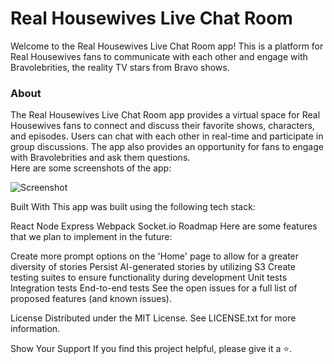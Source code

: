 <h1>Real Housewives Live Chat Room</h1>

Welcome to the Real Housewives Live Chat Room app! This is a platform for Real Housewives fans to communicate with each other and engage with Bravolebrities, the reality TV stars from Bravo shows.

<h3>About</h3>
The Real Housewives Live Chat Room app provides a virtual space for Real Housewives fans to connect and discuss their favorite shows, characters, and episodes. Users can chat with each other in real-time and participate in group discussions. The app also provides an opportunity for fans to engage with Bravolebrities and ask them questions.
<br/>
Here are some screenshots of the app:

![Screenshot](./screenshots/screenshot.png)

Built With
This app was built using the following tech stack:

React
Node
Express
Webpack
Socket.io
Roadmap
Here are some features that we plan to implement in the future:

Create more prompt options on the 'Home' page to allow for a greater diversity of stories
Persist AI-generated stories by utilizing S3
Create testing suites to ensure functionality during development
Unit tests
Integration tests
End-to-end tests
See the open issues for a full list of proposed features (and known issues).

License
Distributed under the MIT License. See LICENSE.txt for more information.

Show Your Support
If you find this project helpful, please give it a ⭐️.

